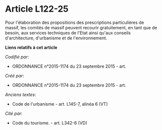 # Article L122-25

Pour l'élaboration des propositions des prescriptions particulières de massif, les comités de massif peuvent recourir
gratuitement, en tant que de besoin, aux services techniques de l'Etat ainsi qu'aux conseils d'architecture, d'urbanisme et
de l'environnement.

**Liens relatifs à cet article**

_Codifié par_:

  - ORDONNANCE n°2015-1174 du 23 septembre 2015 - art.

_Créé par_:

  - ORDONNANCE n°2015-1174 du 23 septembre 2015 - art.

_Anciens textes_:

  - Code de l'urbanisme - art. L145-7, alinéa 6 (VT)

_Cité par_:

  - Code du tourisme. - art. L342-6 (VD)
